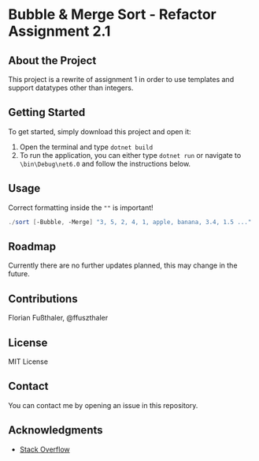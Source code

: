 # Bubble & Merge Sort - Refactor Assignment 2.1

## About the Project
This project is a rewrite of assignment 1 in order to use templates and support datatypes other than integers.

## Getting Started
To get started, simply download this project and open it:

1. Open the terminal and type ```dotnet build```
2. To run the application, you can either type ```dotnet run``` or navigate to ```\bin\Debug\net6.0``` and follow the instructions below.

## Usage
Correct formatting inside the ```""``` is important!
```powershell
./sort [-Bubble, -Merge] "3, 5, 2, 4, 1, apple, banana, 3.4, 1.5 ..."
```

## Roadmap
Currently there are no further updates planned, this may change in the future.

## Contributions
Florian Fußthaler, @ffuszthaler

## License
MIT License

## Contact
You can contact me by opening an issue in this repository.

## Acknowledgments
* [Stack Overflow](https://stackoverflow.com/)